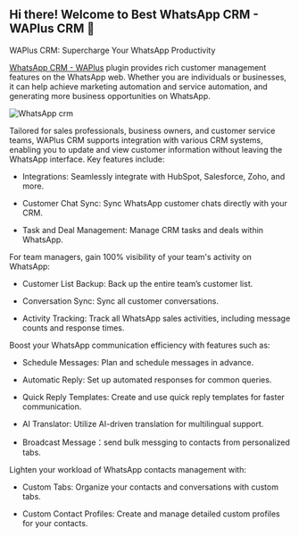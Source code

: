 ## Hi there! Welcome to Best WhatsApp CRM - WAPlus CRM 👋

WAPlus CRM: Supercharge Your WhatsApp Productivity

[WhatsApp CRM - WAPlus](https://waplus.io) plugin provides rich customer management features on the WhatsApp web. Whether you are individuals or businesses, it can help achieve marketing automation and service automation, and generating more business opportunities on WhatsApp. 

![WhatsApp crm](http://saasbox.uncledesk.com/wp-content/uploads/2025/02/新-·-CRM.png)

Tailored for sales professionals, business owners, and customer service teams, WAPlus CRM supports integration with various CRM systems, enabling you to update and view customer information without leaving the WhatsApp interface. Key features include:

- Integrations: Seamlessly integrate with HubSpot, Salesforce, Zoho, and more.

- Customer Chat Sync: Sync WhatsApp customer chats directly with your CRM.

- Task and Deal Management: Manage CRM tasks and deals within WhatsApp.

For team managers, gain 100% visibility of your team's activity on WhatsApp:

- Customer List Backup: Back up the entire team’s customer list.

- Conversation Sync: Sync all customer conversations.

- Activity Tracking: Track all WhatsApp sales activities, including message counts and response times.

Boost your WhatsApp communication efficiency with features such as:

- Schedule Messages: Plan and schedule messages in advance.

- Automatic Reply: Set up automated responses for common queries.

- Quick Reply Templates: Create and use quick reply templates for faster communication.

- AI Translator: Utilize AI-driven translation for multilingual support.

- Broadcast Message：send bulk messging to contacts from personalized tabs.

Lighten your workload of WhatsApp contacts management with:

- Custom Tabs: Organize your contacts and conversations with custom tabs.

- Custom Contact Profiles: Create and manage detailed custom profiles for your contacts.

